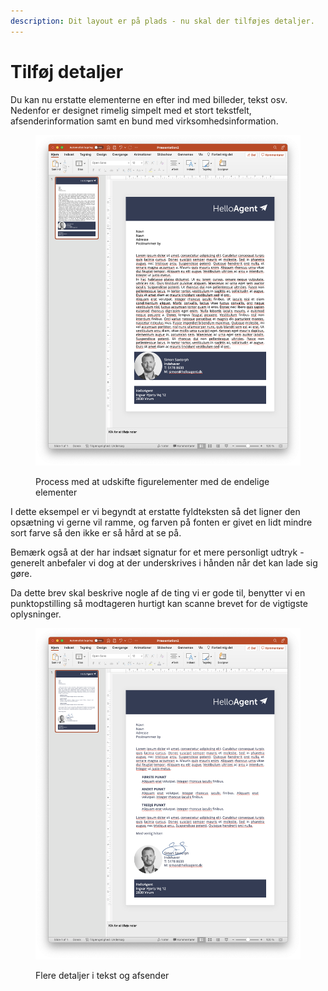 ```yaml
---
description: Dit layout er på plads - nu skal der tilføjes detaljer.
---
```


# Tilføj detaljer

Du kan nu erstatte elementerne en efter ind med billeder, tekst osv. Nedenfor er designet rimelig simpelt med et stort tekstfelt, afsenderinformation samt en bund med virksomhedsinformation.

<figure><img src="../../.gitbook/assets/detaljer.png" alt=""><figcaption><p>Process med at udskifte figurelementer med de endelige elementer</p></figcaption></figure>

I dette eksempel er vi begyndt at erstatte fyldteksten så det ligner den opsætning vi gerne vil ramme, og farven på fonten er givet en lidt mindre sort farve så den ikke er så hård at se på.&#x20;

&#x20;Bemærk også at der har indsæt signatur for et mere personligt udtryk - generelt anbefaler vi dog at der underskrives i hånden når det kan lade sig gøre.

Da dette brev skal beskrive nogle af de ting vi er gode til, benytter vi en punktopstilling så modtageren hurtigt kan scanne brevet for de vigtigste oplysninger.

<figure><img src="../../.gitbook/assets/detaljer_fortsat.png" alt=""><figcaption><p>Flere detaljer i tekst og afsender</p></figcaption></figure>

